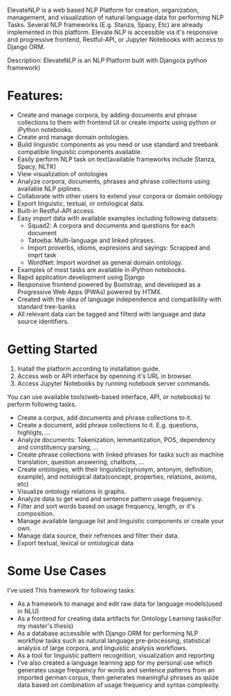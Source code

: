 
ElevateNLP is a web based NLP Platform for creation, organization, management, and visualization of natural language data for performing NLP Tasks.
Several NLP frameworks (E.g. Stanza, Spacy, Etc) are already implemented in this platform.
Elevate NLP is accessible via it's responsive and progressive frontend, Restful-API, or Jupyter Notebooks with access to Django ORM.

Description:
ElevateNLP is an NLP Platform built with Django(a python framework) 

# Features:
* Create and manage corpora, by adding documents and phrase collections to them with frontend UI or create imports using python or iPython notebooks.
* Create and manage domain ontologies.
* Build linguistic components as you need or use standard and treebank compatible linguistic components available.
* Easily perform NLP task on text(available frameworks include Stanza, Spacy, NLTK)
* View visualization of ontologies
* Analyze corpora, documents, phrases and phrase collections using available NLP piplines.
* Collaborate with other users to extend your corpora or domain ontology
* Export linguistic, textual, or ontological data.
* Built-in Restful-API access.
* Easy import data with available examples including following datasets:
	* Squad2: A corpora and documents and questions for each document
	* Tatoeba: Multi-language and linked phrases.
	* Import proverbs, idioms, expresions and sayings: Scrapped and imprt task
	* WordNet: Import wordnet as general domain ontology.
* Examples of most tasks are available in iPython notebooks.
* Rapid application development using Django
* Responsive frontend powered by Bootstrap, and developed as a Progressive Web Apps (PWAs) powered by HTMX.
* Created with the idea of language independence and compatibility with standard tree-banks
* All relevant data can be tagged and filterd with language and data source identifiers.

# Getting Started
1. Inatall the platform according to installation guide.
2. Access web or API interface by openning it's URL in browser.
3. Access Jupyter Notebooks by running notebook server commands.

You can use available tools(web-based interface, API, or notebooks) to perform following tasks.
* Create a corpus, add documents and phrase collections to it.
* Create a document, add phrase collections to it. E.g. questions, highligts, ...
* Analyze documents: Tokenization, lemmantization, POS, dependency and constituency parsing, ...
* Create phrase collections with linked phrases for tasks such as machine translation, question answering, chatbots, ...
* Create ontologies, with their linguistic(synonym, antonym, definition, example), and notological data(concept, properties, relations, axioms, etc)
* Visualize ontology relations in graphs.
* Analyze data to get word and sentence pattern usage frequency.
* Filter and sort words based on usage frequency, length, or it's composition.
* Manage available language list and linguistic components or create your own.
* Manage data source, their refrences and filter their data.
* Export textual, lexical or ontological data

# Some Use Cases
I've used This framework for following tasks:
* As a framework to manage and edit raw data for language models(used in NLU)
* As a frontend for creating data artifacts for Ontology Learning tasks(for my master's thesis)
* As a database accessible with Django ORM for performing NLP workflow tasks such as natural language pre-processing, statistical analysis of large corpora, and linguistic analysis workflows.
* As a tool for linguistic pattern recognition, visualization and reporting
* I've also created a language learning app for my personal use which generates usage frequency for words and sentence patterns from an imported german corpus, then generates meaningful phrases as quize data based on combination of usage frequency and syntax complexity.

